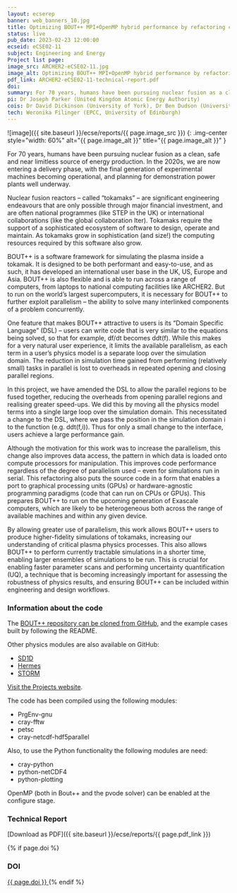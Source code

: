 ```yaml
---
layout: ecserep
banner: web_banners_10.jpg
title: Optimizing BOUT++ MPI+OpenMP hybrid performance by refactoring compute kernels 
status: live
pub_date: 2023-02-23 12:00:00
ecseid: eCSE02-11
subject: Engineering and Energy
Project list page:
image_src: ARCHER2-eCSE02-11.jpg
image_alt: Optimizing BOUT++ MPI+OpenMP hybrid performance by refactoring compute kernels 
pdf_link: ARCHER2-eCSE02-11-technical-report.pdf
doi: 
summary: For 70 years, humans have been pursuing nuclear fusion as a clean, safe and near limitless source of energy production. Major experimental nuclear fusion reactors (“tokamaks”) already exist, and planning for demonstration power plants is now well underway. BOUT++ is a software framework for simulating the plasma inside a tokamak. It is designed to be both performant and easy-to-use, and can run across a range of computers, from laptops to national computing facilities like ARCHER2. However, to run on the world’s largest supercomputers, BOUT++ needs to further exploit parallelism – the ability to solve many interlinked components of a problem concurrently. This eCSE project improved the parallel efficiency of the BOUT++ code. Users can now produce higher-fidelity simulations of tokamaks, thereby increasing our understanding of critical plasma physics processes. Currently tractable simulations can be run in a shorter time, and larger ensembles of simulations can be run. This is crucial for enabling faster parameter scans and performing uncertainty quantification (UQ), a technique that is becoming increasingly important for assessing the robustness of physics results.   
pi: Dr Joseph Parker (United Kingdom Atomic Energy Authority)
cois: Dr David Dickinson (University of York), Dr Ben Dudson (University of York), Dr Peter A Hill (University of York)
tech: Weronika Filinger (EPCC, University of Edinburgh) 
---
```




![image]({{ site.baseurl }}/ecse/reports/{{ page.image_src }})
{: .img-center style="width: 60%" alt="{{ page.image_alt }}" title="{{ page.image_alt }}" }

For 70 years, humans have been pursuing nuclear fusion as a clean, safe and near limitless source of energy production. In the 2020s, we are now entering a delivery phase, with the final generation of experimental machines becoming operational, and planning for demonstration power plants well underway.  

Nuclear fusion reactors – called “tokamaks” – are significant engineering endeavours that are only possible through major financial investment, and are often national programmes (like STEP in the UK) or international collaborations (like the global collaboration Iter). Tokamaks require the support of a sophisticated ecosystem of software to design, operate and maintain. As tokamaks grow in sophistication (and size!) the computing resources required by this software also grow.

BOUT++ is a software framework for simulating the plasma inside a tokamak. It is designed to be both performant and easy-to-use, and as such, it has developed an international user base in the UK, US, Europe and Asia. BOUT++ is also flexible and is able to run across a range of computers, from laptops to national computing facilities like ARCHER2. But to run on the world’s largest supercomputers, it is necessary for BOUT++ to further exploit parallelism – the ability to solve many interlinked components of a problem concurrently.

One feature that makes BOUT++ attractive to users is its “Domain Specific Language” (DSL) – users can write code that is very similar to the equations being solved, so that for example, df/dt becomes ddt(f). While this makes for a very natural user experience, it limits the available parallelism, as each term in a user’s physics model is a separate loop over the simulation domain. The reduction in simulation time gained from performing (relatively small) tasks in parallel is lost to overheads in repeated opening and closing parallel regions.

In this project, we have amended the DSL to allow the parallel regions to be fused together, reducing the overheads from opening parallel regions and realising greater speed-ups. We did this by moving all the physics model terms into a single large loop over the simulation domain. This necessitated a change to the DSL, where we pass the position in the simulation domain i to the function (e.g. ddt(f,i)). Thus for only a small change to the interface, users achieve a large performance gain.

Although the motivation for this work was to increase the parallelism, this change also improves data access, the pattern in which data is loaded onto compute processors for manipulation. This improves code performance regardless of the degree of parallelism used – even for simulations run in serial. This refactoring also puts the source code in a form that enables a port to graphical processing units (GPUs) or hardware-agnostic programming paradigms (code that can run on CPUs or GPUs). This prepares BOUT++ to run on the upcoming generation of Exascale computers, which are likely to be heterogeneous both across the range of available machines and within any given device.

By allowing greater use of parallelism, this work allows BOUT++ users to produce higher-fidelity simulations of tokamaks, increasing our understanding of critical plasma physics processes. This also allows BOUT++ to perform currently tractable simulations in a shorter time, enabling larger ensembles of simulations to be run. This is crucial for enabling faster parameter scans and performing uncertainty quantification (UQ), a technique that is becoming increasingly important for assessing the robustness of physics results, and ensuring BOUT++ can be included within engineering and design workflows.   
 

 
### Information about the code
 
The [BOUT++ repository can be cloned from GitHub](https://github.com/boutproject/BOUT-dev), and the example cases built by following the README. 

Other physics modules are also available on GitHub: 
- [SD1D](https://github.com/boutproject/SD1D)
- [Hermes](https://github.com/boutproject/hermes)
- [STORM](https://github.com/boutproject/STORM)

[Visit the Projects website](https://boutproject.github.io/).

The code has been compiled using the following modules:
-	PrgEnv-gnu 
-	cray-fftw 
-	petsc
-	cray-netcdf-hdf5parallel

Also, to use the Python functionality the following modules are need: 
-	cray-python
-	python-netCDF4
-	python-plotting

OpenMP (both in Bout++ and the pvode solver) can be enabled at the configure stage.  



### Technical Report

[Download as PDF]({{ site.baseurl }}/ecse/reports/{{ page.pdf_link }}) 


{% if page.doi  %}
### DOI
  <a href="https://doi.org/{{ page.doi }}">
     {{ page.doi }}
  </a>
{% endif %}
